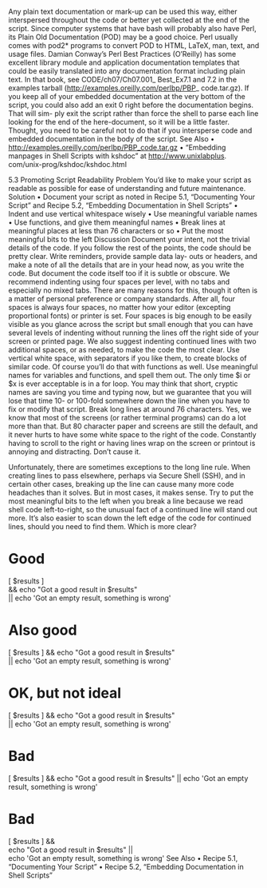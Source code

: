 Any plain text documentation or mark-up can be used this way, either interspersed
throughout the code or better yet collected at the end of the script. Since computer
systems that have bash will probably also have Perl, its Plain Old Documentation
(POD) may be a good choice. Perl usually comes with pod2* programs to convert
POD to HTML, LaTeX, man, text, and usage files.
Damian Conway’s Perl Best Practices (O’Reilly) has some excellent library module
and application documentation templates that could be easily translated into any
documentation format including plain text. In that book, see CODE/ch07/Ch07.001_
Best_Ex7.1 and 7.2 in the examples tarball (http://examples.oreilly.com/perlbp/PBP_
code.tar.gz).
If you keep all of your embedded documentation at the very bottom of the script,
you could also add an exit 0 right before the documentation begins. That will sim-
ply exit the script rather than force the shell to parse each line looking for the end of
the here-document, so it will be a little faster. Thought, you need to be careful not to
do that if you intersperse code and embedded documentation in the body of the
script.
See Also
• http://examples.oreilly.com/perlbp/PBP_code.tar.gz
• “Embedding manpages in Shell Scripts with kshdoc” at http://www.unixlabplus.
com/unix-prog/kshdoc/kshdoc.html

5.3 Promoting Script Readability
Problem
You’d like to make your script as readable as possible for ease of understanding and
future maintenance.
Solution
• Document your script as noted in Recipe 5.1, “Documenting Your Script” and
Recipe 5.2, “Embedding Documentation in Shell Scripts”
• Indent and use vertical whitespace wisely
• Use meaningful variable names
• Use functions, and give them meaningful names
• Break lines at meaningful places at less than 76 characters or so
• Put the most meaningful bits to the left
Discussion
Document your intent, not the trivial details of the code. If you follow the rest of the
points, the code should be pretty clear. Write reminders, provide sample data lay-
outs or headers, and make a note of all the details that are in your head now, as you
write the code. But document the code itself too if it is subtle or obscure.
We recommend indenting using four spaces per level, with no tabs and especially no
mixed tabs. There are many reasons for this, though it often is a matter of personal
preference or company standards. After all, four spaces is always four spaces, no
matter how your editor (excepting proportional fonts) or printer is set. Four spaces is
big enough to be easily visible as you glance across the script but small enough that
you can have several levels of indenting without running the lines off the right side of
your screen or printed page. We also suggest indenting continued lines with two
additional spaces, or as needed, to make the code the most clear.
Use vertical white space, with separators if you like them, to create blocks of similar
code. Of course you’ll do that with functions as well.
Use meaningful names for variables and functions, and spell them out. The only time
$i or $x is ever acceptable is in a for loop. You may think that short, cryptic names
are saving you time and typing now, but we guarantee that you will lose that time
10- or 100-fold somewhere down the line when you have to fix or modify that script.
Break long lines at around 76 characters. Yes, we know that most of the screens (or
rather terminal programs) can do a lot more than that. But 80 character paper and
screens are still the default, and it never hurts to have some white space to the right
of the code. Constantly having to scroll to the right or having lines wrap on the
screen or printout is annoying and distracting. Don’t cause it.

Unfortunately, there are sometimes exceptions to the long line rule. When creating
lines to pass elsewhere, perhaps via Secure Shell (SSH), and in certain other cases,
breaking up the line can cause many more code headaches than it solves. But in most
cases, it makes sense.
Try to put the most meaningful bits to the left when you break a line because we
read shell code left-to-right, so the unusual fact of a continued line will stand out
more. It’s also easier to scan down the left edge of the code for continued lines,
should you need to find them. Which is more clear?
# Good
[ $results ] \
 && echo "Got a good result in $results" \
 || echo 'Got an empty result, something is wrong'
# Also good
[ $results ] && echo "Got a good result in $results" \
 || echo 'Got an empty result, something is wrong'
# OK, but not ideal
[ $results ] && echo "Got a good result in $results" \
 || echo 'Got an empty result, something is wrong'
# Bad
[ $results ] && echo "Got a good result in $results" || echo 'Got an empty result,
something is wrong'
# Bad
[ $results ] && \
 echo "Got a good result in $results" || \
 echo 'Got an empty result, something is wrong'
See Also
• Recipe 5.1, “Documenting Your Script”
• Recipe 5.2, “Embedding Documentation in Shell Scripts”
